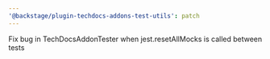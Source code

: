 ```yaml
---
'@backstage/plugin-techdocs-addons-test-utils': patch
---
```


Fix bug in TechDocsAddonTester when jest.resetAllMocks is called between tests
